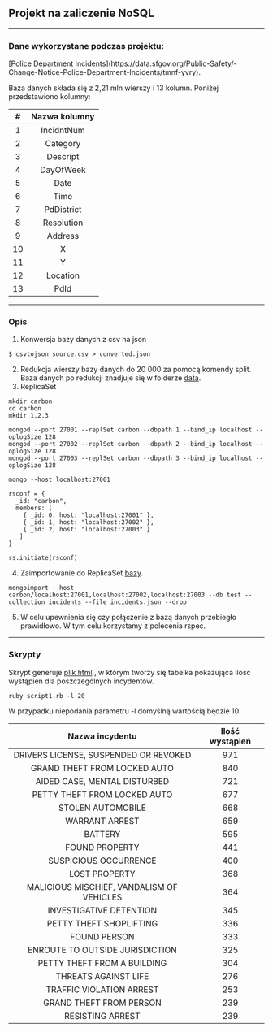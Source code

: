 <h2>Projekt na zaliczenie NoSQL</h2>
<hr>
<h3>Dane wykorzystane podczas projektu:</h3>
[Police Department Incidents](https://data.sfgov.org/Public-Safety/-Change-Notice-Police-Department-Incidents/tmnf-yvry).

Baza danych składa się z 2,21 mln wierszy i 13 kolumn. Poniżej przedstawiono kolumny:

|  # | Nazwa kolumny |
|:--:|:-------------:|
|  1 |   IncidntNum  |
|  2 |    Category   |
|  3 |    Descript   |
|  4 |   DayOfWeek   |
|  5 |      Date     |
|  6 |      Time     |
|  7 |   PdDistrict  |
|  8 |   Resolution  |
|  9 |    Address    |
| 10 |       X       |
| 11 |       Y       |
| 12 |    Location   |
| 13 |      PdId     |

<hr>

<h3>Opis</h3>

1. Konwersja bazy danych z csv na json
```
$ csvtojson source.csv > converted.json
```
2. Redukcja wierszy bazy danych do 20 000 za pomocą komendy split. Baza danych po redukcji znadjuje się w folderze [data]().
3. ReplicaSet
```
mkdir carbon
cd carbon
mkdir 1,2,3

mongod --port 27001 --replSet carbon --dbpath 1 --bind_ip localhost --oplogSize 128 
mongod --port 27002 --replSet carbon --dbpath 2 --bind_ip localhost --oplogSize 128
mongod --port 27003 --replSet carbon --dbpath 3 --bind_ip localhost --oplogSize 128

mongo --host localhost:27001

rsconf = {
  _id: "carbon",
  members: [
    { _id: 0, host: "localhost:27001" },
    { _id: 1, host: "localhost:27002" },
    { _id: 2, host: "localhost:27003" }
   ]
}

rs.initiate(rsconf)
```
4. Zaimportowanie do ReplicaSet [bazy]().
```
mongoimport --host carbon/localhost:27001,localhost:27002,localhost:27003 --db test --collection incidents --file incidents.json --drop
```
5. W celu upewnienia się czy połączenie z bazą danych przebiegło prawidłowo. W tym celu korzystamy z polecenia rspec.

<hr>
<h3>Skrypty</h3>

Skrypt generuje [plik html]()., w którym tworzy się tabelka pokazująca ilość wystąpień dla poszczególnych incydentów.

```
ruby script1.rb -l 20
```
W przypadku niepodania parametru -l domyślną wartością będzie 10.


|              Nazwa incydentu              | Ilość wystąpień |
|:-----------------------------------------:|:---------------:|
|   DRIVERS LICENSE, SUSPENDED OR REVOKED   |       971       |
|        GRAND THEFT FROM LOCKED AUTO       |       840       |
|        AIDED CASE, MENTAL DISTURBED       |       721       |
|        PETTY THEFT FROM LOCKED AUTO       |       677       |
|             STOLEN AUTOMOBILE             |       668       |
|               WARRANT ARREST              |       659       |
|                  BATTERY                  |       595       |
|               FOUND PROPERTY              |       441       |
|           SUSPICIOUS OCCURRENCE           |       400       |
|               LOST PROPERTY               |       368       |
| MALICIOUS MISCHIEF, VANDALISM OF VEHICLES |       364       |
|          INVESTIGATIVE DETENTION          |       345       |
|          PETTY THEFT SHOPLIFTING          |       336       |
|                FOUND PERSON               |       333       |
|      ENROUTE TO OUTSIDE JURISDICTION      |       325       |
|        PETTY THEFT FROM A BUILDING        |       304       |
|            THREATS AGAINST LIFE           |       276       |
|          TRAFFIC VIOLATION ARREST         |       253       |
|          GRAND THEFT FROM PERSON          |       239       |
|              RESISTING ARREST             |       239       |
